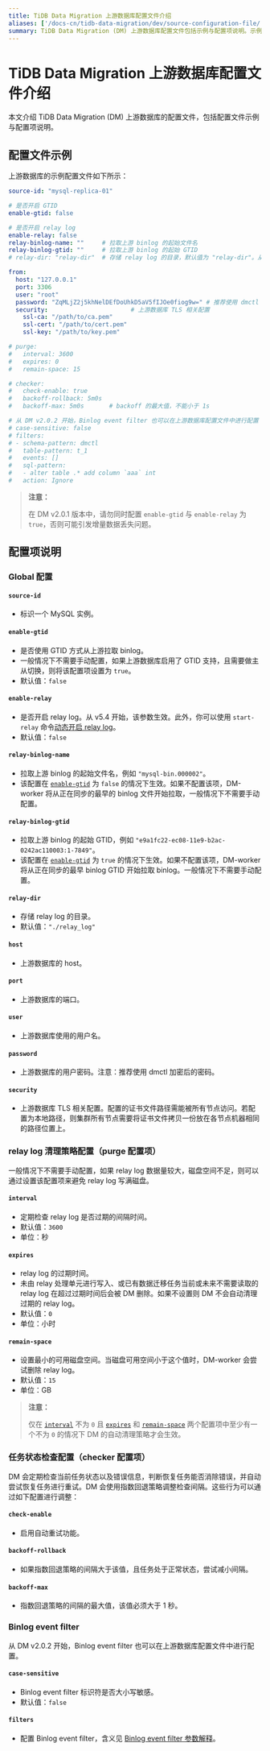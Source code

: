 ```yaml
---
title: TiDB Data Migration 上游数据库配置文件介绍
aliases: ['/docs-cn/tidb-data-migration/dev/source-configuration-file/']
summary: TiDB Data Migration (DM) 上游数据库配置文件包括示例与配置项说明。示例配置文件包括上游数据库的配置项，如是否开启 GTID、是否开启 relay log、拉取上游 binlog 的起始文件名等。配置项说明包括全局配置、relay log 清理策略配置、任务状态检查配置和 Binlog event filter。配置项包括标识一个 MySQL 实例、是否使用 GTID 方式、是否开启 relay log、存储 relay log 的目录等。从 DM v2.0.2 开始，Binlog event filter 也可以在上游数据库配置文件中进行配置。
---
```


# TiDB Data Migration 上游数据库配置文件介绍

本文介绍 TiDB Data Migration (DM) 上游数据库的配置文件，包括配置文件示例与配置项说明。

## 配置文件示例

上游数据库的示例配置文件如下所示：

```yaml
source-id: "mysql-replica-01"

# 是否开启 GTID
enable-gtid: false

# 是否开启 relay log
enable-relay: false
relay-binlog-name: ""     # 拉取上游 binlog 的起始文件名
relay-binlog-gtid: ""     # 拉取上游 binlog 的起始 GTID
# relay-dir: "relay-dir"  # 存储 relay log 的目录，默认值为 "relay-dir"。从 v6.1 版本起该配置标记为弃用，被 worker 配置中的同名参数取代

from:
  host: "127.0.0.1"
  port: 3306
  user: "root"
  password: "ZqMLjZ2j5khNelDEfDoUhkD5aV5fIJOe0fiog9w=" # 推荐使用 dmctl 对上游数据库的用户密码加密之后的密码
  security:                       # 上游数据库 TLS 相关配置
    ssl-ca: "/path/to/ca.pem"
    ssl-cert: "/path/to/cert.pem"
    ssl-key: "/path/to/key.pem"

# purge:
#   interval: 3600
#   expires: 0
#   remain-space: 15

# checker:
#   check-enable: true
#   backoff-rollback: 5m0s
#   backoff-max: 5m0s       # backoff 的最大值，不能小于 1s

# 从 DM v2.0.2 开始，Binlog event filter 也可以在上游数据库配置文件中进行配置
# case-sensitive: false
# filters:
# - schema-pattern: dmctl
#   table-pattern: t_1
#   events: []
#   sql-pattern:
#   - alter table .* add column `aaa` int
#   action: Ignore
```

> **注意：**
>
> 在 DM v2.0.1 版本中，请勿同时配置 `enable-gtid` 与 `enable-relay` 为 `true`，否则可能引发增量数据丢失问题。

## 配置项说明

### Global 配置

#### `source-id`

- 标识一个 MySQL 实例。

#### `enable-gtid`

- 是否使用 GTID 方式从上游拉取 binlog。
- 一般情况下不需要手动配置，如果上游数据库启用了 GTID 支持，且需要做主从切换，则将该配置项设置为 `true`。
- 默认值：`false`

#### `enable-relay`

- 是否开启 relay log。从 v5.4 开始，该参数生效。此外，你可以使用 `start-relay` 命令[动态开启 relay log](/dm/relay-log.md#开启关闭-relay-log)。
- 默认值：`false`

#### `relay-binlog-name`

- 拉取上游 binlog 的起始文件名，例如 `"mysql-bin.000002"`。
- 该配置在 [`enable-gtid`](#enable-gtid) 为 `false` 的情况下生效。如果不配置该项，DM-worker 将从正在同步的最早的 binlog 文件开始拉取，一般情况下不需要手动配置。

#### `relay-binlog-gtid`

- 拉取上游 binlog 的起始 GTID，例如 `"e9a1fc22-ec08-11e9-b2ac-0242ac110003:1-7849"`。
- 该配置在 [`enable-gtid`](#enable-gtid) 为 `true` 的情况下生效。如果不配置该项，DM-worker 将从正在同步的最早 binlog GTID 开始拉取 binlog。一般情况下不需要手动配置。

#### `relay-dir`

- 存储 relay log 的目录。
- 默认值：`"./relay_log"`

#### `host`

- 上游数据库的 host。

#### `port`

- 上游数据库的端口。

#### `user`

- 上游数据库使用的用户名。

#### `password`

- 上游数据库的用户密码。注意：推荐使用 dmctl 加密后的密码。

#### `security`

- 上游数据库 TLS 相关配置。配置的证书文件路径需能被所有节点访问。若配置为本地路径，则集群所有节点需要将证书文件拷贝一份放在各节点机器相同的路径位置上。

### relay log 清理策略配置（purge 配置项）

一般情况下不需要手动配置，如果 relay log 数据量较大，磁盘空间不足，则可以通过设置该配置项来避免 relay log 写满磁盘。

#### `interval`

- 定期检查 relay log 是否过期的间隔时间。
- 默认值：`3600`
- 单位：秒

#### `expires`

- relay log 的过期时间。
- 未由 relay 处理单元进行写入、或已有数据迁移任务当前或未来不需要读取的 relay log 在超过过期时间后会被 DM 删除。如果不设置则 DM 不会自动清理过期的 relay log。
- 默认值：`0`
- 单位：小时

#### `remain-space`

- 设置最小的可用磁盘空间。当磁盘可用空间小于这个值时，DM-worker 会尝试删除 relay log。
- 默认值：`15`
- 单位：GB

> **注意：**
>
> 仅在 [`interval`](#interval) 不为 `0` 且 [`expires`](#expires) 和 [`remain-space`](#remain-space) 两个配置项中至少有一个不为 `0` 的情况下 DM 的自动清理策略才会生效。

### 任务状态检查配置（checker 配置项）

DM 会定期检查当前任务状态以及错误信息，判断恢复任务能否消除错误，并自动尝试恢复任务进行重试。DM 会使用指数回退策略调整检查间隔。这些行为可以通过如下配置进行调整：

#### `check-enable`

- 启用自动重试功能。

#### `backoff-rollback`

- 如果指数回退策略的间隔大于该值，且任务处于正常状态，尝试减小间隔。

#### `backoff-max`

- 指数回退策略的间隔的最大值，该值必须大于 1 秒。

### Binlog event filter

从 DM v2.0.2 开始，Binlog event filter 也可以在上游数据库配置文件中进行配置。

#### `case-sensitive`

- Binlog event filter 标识符是否大小写敏感。
- 默认值：`false`

#### `filters`

- 配置 Binlog event filter，含义见 [Binlog event filter 参数解释](/dm/dm-binlog-event-filter.md#参数解释)。
